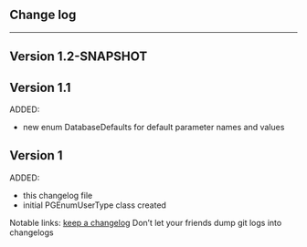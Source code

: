 ## Change log
----------------------

Version 1.2-SNAPSHOT
-------------

Version 1.1
-------------

ADDED:
 
- new enum DatabaseDefaults for default parameter names and values

Version 1
-------------

ADDED:
 
- this changelog file
- initial PGEnumUserType class created

Notable links:
[keep a changelog](http://keepachangelog.com/en/1.0.0/) Don’t let your friends dump git logs into changelogs
